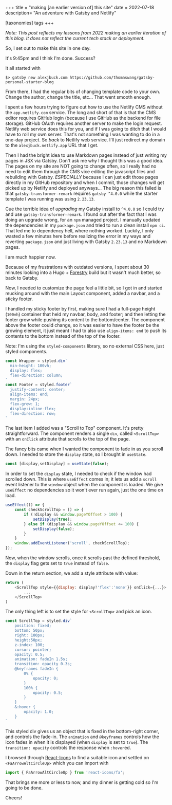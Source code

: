 +++
title = "making [an earlier version of] this site"
date = 2022-07-18
description= "An adventure with Gatsby and Netlify"

[taxonomies]
tags
+++

*Note: This post reflects my lessons from 2022 making an earlier iteration of this blog. It does not reflect the current tech stack or deployment.*

So, I set out to make this site in one day.

It's 9:45pm and I think I'm done. Success?

It all started with 

```shell
$> gatsby new alexjbuck.com https://github.com/thomaswang/gatsby-personal-starter-blog
```
From there, I had the regular bits of changing template code to your own. Change the author, change the title, etc... That went smooth enough.

I spent a few hours trying to figure out how to use the Netlify CMS without the `app.netlify.com` service. The long and short of that is that the CMS editor requires GitHub login (because I use GitHub as the backend for file storage). GitHub OAuth requires another server to make the login request. Netlify web service does this for you, and if I was going to ditch that I would have to roll my own server. That's not something I was wanting to do in a one-day project. So *back* to Netlify web service. I'll just redirect my domain to the `alexjbuck.netlify.app` URL that I get.

Then I had the bright idea to use Markdown pages instead of just writing my pages in JSX via Gatsby. Don't ask me why I thought this was a good idea. The pages on my site are NOT going to change often, so I really had no need to edit them through the CMS vice editing the javascript files and rebuilding with Gatsby. *ESPECIALLY* because I can just edit those pages directly in my GitHub repository and when I commit, those changes will get picked up by Netlify and deployed anyways... The big reason this failed is that `gatsby-transformer-remark` requires `gatsby ^4.0.0` while the starter template I was running was using `2.23.13`. 

Cue the terrible idea of *upgrading* my Gatsby install to `^4.0.0` so I could try and use `gatsby-transformer-remark`. I found out after the fact that I was doing an upgrade wrong, for an `npm` managed project. I manually updated the dependencies in my `package.json` and tried to run a clean install `npm ci`. That led me to dependency hell, where nothing worked. Luckily, I only wasted a few minutes here before realizing the error in my ways and reverting `package.json` and just living with Gatsby `2.23.13` and no Markdown pages.

I am much happier now.

Because of my frustrations with outdated versions, I spent about 30 minutes looking into a Hugo + [Forestry](https://forestry.io/) build but it wasn't much better, so back to Gatsby.

Now, I needed to customize the page feel a little bit, so I got in and started mucking around with the main Layout component, added a navbar, and a sticky footer.

I handled my sticky footer by first, making sure I had a full-page height (`100vh`) container that held my navbar, body, and footer; and then letting the footer grow while pushing its content to the bottom/center. The component above the footer could change, so it was easier to have the footer be the growing element, it just meant I had to also use `align-items: end` to push its contents to the bottom instead of the top of the footer.

Note: I'm using the `styled-components` library, so no external CSS here, just styled components.

```javascript
const Wrapper = styled.div`
  min-height: 100vh;
  display: flex;
  flex-direction: column;
`
const Footer = styled.footer`
  justify-content: center;
  align-items: end;
  margin: 24px;
  flex-grow: 1;
  display:inline-flex;
  flex-direction: row;
`
```

The last item I added was a "Scroll to Top" component. It's pretty straightforward. The component renders a single `div`, called `<ScrollTop>` with an `onClick` attribute that scrolls to the top of the page.

The fancy bits came when I wanted the component to fade in as you scroll down. I needed to store the `display` state, so I brought in `useState`. 
```javascript
const [display,setDisplay] = useState(false);
```
In order to set the `display` state, I needed to check if the window had scrolled down. This is where `useEffect` comes in; it lets us add a `scroll` event listener to the `window` object when the component is loaded. We give `useEffect` no dependencies so it won't ever run again, just the one time on load.

```javascript
useEffect(() => {
    const checkScrollTop = () => {
        if (!display && window.pageYOffset > 100) {
            setDisplay(true);
        } else if (display && window.pageYOffset <= 100) {
            setDisplay(false);
        }
    }
    window.addEventListener('scroll', checkScrollTop);
});
```

Now, when the window scrolls, once it scrolls past the defined threshold, the `display` flag gets set to `true` instead of `false`.

Down in the return section, we add a style attribute with value:
```javascript
return (
    <ScrollTop style={{display: display?'flex':'none'}} onClick={...}>
        ...
    </ScrollTop>
)
```
The only thing left is to set the style for `<ScrollTop>` and pick an icon.

```javascript
const ScrollTop = styled.div`
    position: fixed;
    bottom: 50px;
    right: 100px;
    height:50px;
    z-index: 100;
    cursor: pointer;
    opacity: 0.5;
    animation: fadeIn 1.5s;
    transition: opacity 0.3s;
    @keyframes fadeIn {
        0% {
            opacity: 0;
        }
        100% {
            opacity: 0.5;
        }
    }
    &:hover {
        opacity: 1.0;
    }
`
```
This styled div gives us an object that is fixed in the bottom-right corner, and controls the fade-in. The `animation` and `@keyframes` controls how the icon fades in when it is displayed (when `display` is set to `true`). The `transition: opacity` controls the response when `:hover`ed.

I browsed through [React-Icons](https://react-icons.github.io/react-icons/) to find a suitable icon and settled on `<FaArrowAltCircleUp>` which you can import with

```javascript
import { FaArrowAltCircleUp } from 'react-icons/fa';
```
That brings me more or less to now, and my dinner is getting cold so I'm going to be done.

Cheers!